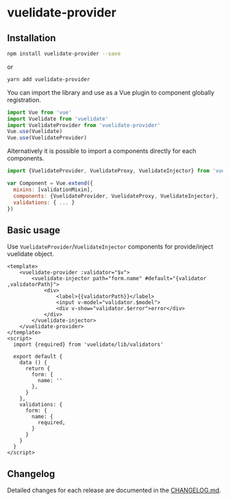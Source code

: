 # vuelidate-provider

## Installation
```bash
npm install vuelidate-provider --save
```
or
```bash
yarn add vuelidate-provider
```

You can import the library and use as a Vue plugin to component globally registration.

```javascript
import Vue from 'vue'
import Vuelidate from 'vuelidate'
import VuelidateProvider from 'vuelidate-provider'
Vue.use(Vuelidate)
Vue.use(VuelidateProvider)
```

Alternatively it is possible to import a components directly for each components.

```javascript
import {VuelidateProvider, VuelidateProxy, VuelidateInjector} from 'vuelidate-provider'

var Component = Vue.extend({
  mixins: [validationMixin],
  components: {VuelidateProvider, VuelidateProxy, VuelidateInjector},
  validations: { ... }
})
```

## Basic usage

Use `VuelidateProvider`/`VuelidateInjector` components for provide/inject vuelidate object.

```vue
<template>
	<vuelidate-provider :validator="$v">
		<vuelidate-injector path="form.name" #default="{validator ,validatorPath}">
			<div>
				<label>{{validatorPath}}</label>
				<input v-model="validator.$model">
				<div v-show="validator.$error">error</div>
			</div>
		</vuelidate-injector>
	</vuelidate-provider>
</template>
<script>
  import {required} from 'vuelidate/lib/validators'

  export default {
    data () {
      return {
        form: {
          name: ''
        },
      }
    },
    validations: {
      form: {
        name: {
          required,
        }
      }
    }
  }
</script>
```

## Changelog
Detailed changes for each release are documented in the [CHANGELOG.md](https://github.com/leonied7/vuelidate-provider/blob/master/CHANGELOG.md).
